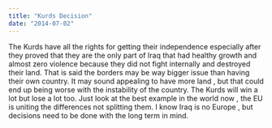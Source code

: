 ```yaml
---
title: "Kurds Decision"
date: "2014-07-02"
---
```


The Kurds have all the rights for getting their independence especially after they proved that they are the only part of Iraq that had healthy growth and almost zero violence because they did not fight internally and destroyed their land. That is said the borders may be way bigger issue than having their own country. It may sound appealing to have more land , but that could end up being worse with the instability of the country. The Kurds will win a lot but lose a lot too. Just look at the best example in the world now , the EU is uniting the differences not splitting them. I know Iraq is no Europe , but decisions need to be done with the long term in mind.
